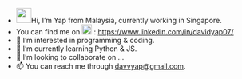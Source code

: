 - <img src="https://c.tenor.com/z2xJqhCpneIAAAAM/wave-hand.gif" width="30" height="30" />Hi, I’m Yap from Malaysia, currently working in Singapore.
- You can find me on <img src="https://img.shields.io/badge/LinkedIn-0077B5?style=for-the-badge&logo=linkedin&logoColor=white" height="20" /> : https://www.linkedin.com/in/davidyap07/
- 👀 I’m interested in programming & coding.
- 🌱 I’m currently learning Python & JS.
- 💞️ I’m looking to collaborate on ...
- 📫 You can reach me through davvyap@gmail.com.

<!---
davvYap/davvYap is a ✨ special ✨ repository because its `README.md` (this file) appears on your GitHub profile.
You can click the Preview link to take a look at your changes.
--->
